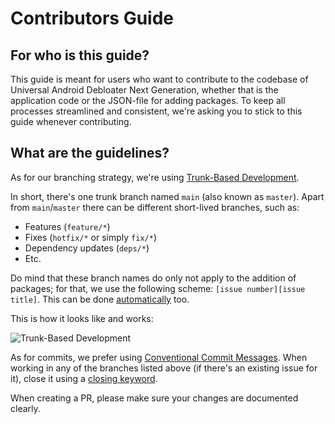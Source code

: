 # Contributors Guide

## For who is this guide?

This guide is meant for users who want to contribute to the codebase of Universal Android Debloater Next Generation, whether that is the application code or the JSON-file for adding packages. To keep all processes streamlined and consistent, we're asking you to stick to this guide whenever contributing.

## What are the guidelines?

As for our branching strategy, we're using [Trunk-Based Development](https://trunkbaseddevelopment.com/#one-line-summary).

In short, there's one trunk branch named `main` (also known as `master`). Apart from `main`/`master` there can be different short-lived branches, such as:

- Features (`feature/*`)
- Fixes (`hotfix/*` or simply `fix/*`)
- Dependency updates (`deps/*`)
- Etc.

Do mind that these branch names do only not apply to the addition of packages; for that, we use the following scheme: `[issue number][issue title]`. This can be done [automatically](https://docs.github.com/en/issues/tracking-your-work-with-issues/creating-a-branch-for-an-issue) too.

This is how it looks like and works:

![Trunk-Based Development](https://trunkbaseddevelopment.com/trunk1c.png)

As for commits, we prefer using [Conventional Commit Messages](https://gist.github.com/qoomon/5dfcdf8eec66a051ecd85625518cfd13). When working in any of the branches listed above (if there's an existing issue for it), close it using a [closing keyword](https://docs.github.com/en/issues/tracking-your-work-with-issues/linking-a-pull-request-to-an-issue#linking-a-pull-request-to-an-issue-using-a-keyword).

When creating a PR, please make sure your changes are documented clearly.